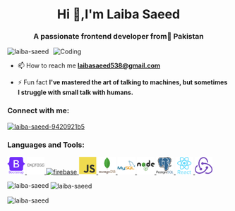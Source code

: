 <h1 align="center">Hi 👋,I'm Laiba Saeed</h1>
<h3 align="center">A passionate frontend developer from ُPakistan</h3>
<img align="right" alt="Coding" width="400" src="https://github.com/topics/gifs?o=desc&s=updated">

<p align="left"> <img src="https://komarev.com/ghpvc/?username=laiba-saeed&label=Profile%20views&color=0e75b6&style=flat" alt="laiba-saeed" /> </p>

- 📫 How to reach me **laibasaeed538@gmail.com**

- ⚡ Fun fact **I've mastered the art of talking to machines, but sometimes I struggle with small talk with humans.**

<h3 align="left">Connect with me:</h3>
<p align="left">
<a href="https://linkedin.com/in/laiba-saeed-9420921b5" target="blank"><img align="center" src="https://raw.githubusercontent.com/rahuldkjain/github-profile-readme-generator/master/src/images/icons/Social/linked-in-alt.svg" alt="laiba-saeed-9420921b5" height="30" width="40" /></a>
</p>

<h3 align="left">Languages and Tools:</h3>
<p align="left"> <a href="https://getbootstrap.com" target="_blank" rel="noreferrer"> <img src="https://raw.githubusercontent.com/devicons/devicon/master/icons/bootstrap/bootstrap-plain-wordmark.svg" alt="bootstrap" width="40" height="40"/> </a> <a href="https://expressjs.com" target="_blank" rel="noreferrer"> <img src="https://raw.githubusercontent.com/devicons/devicon/master/icons/express/express-original-wordmark.svg" alt="express" width="40" height="40"/> </a> <a href="https://firebase.google.com/" target="_blank" rel="noreferrer"> <img src="https://www.vectorlogo.zone/logos/firebase/firebase-icon.svg" alt="firebase" width="40" height="40"/> </a> <a href="https://developer.mozilla.org/en-US/docs/Web/JavaScript" target="_blank" rel="noreferrer"> <img src="https://raw.githubusercontent.com/devicons/devicon/master/icons/javascript/javascript-original.svg" alt="javascript" width="40" height="40"/> </a> <a href="https://www.mongodb.com/" target="_blank" rel="noreferrer"> <img src="https://raw.githubusercontent.com/devicons/devicon/master/icons/mongodb/mongodb-original-wordmark.svg" alt="mongodb" width="40" height="40"/> </a> <a href="https://www.mysql.com/" target="_blank" rel="noreferrer"> <img src="https://raw.githubusercontent.com/devicons/devicon/master/icons/mysql/mysql-original-wordmark.svg" alt="mysql" width="40" height="40"/> </a> <a href="https://nodejs.org" target="_blank" rel="noreferrer"> <img src="https://raw.githubusercontent.com/devicons/devicon/master/icons/nodejs/nodejs-original-wordmark.svg" alt="nodejs" width="40" height="40"/> </a> <a href="https://www.postgresql.org" target="_blank" rel="noreferrer"> <img src="https://raw.githubusercontent.com/devicons/devicon/master/icons/postgresql/postgresql-original-wordmark.svg" alt="postgresql" width="40" height="40"/> </a> <a href="https://reactjs.org/" target="_blank" rel="noreferrer"> <img src="https://raw.githubusercontent.com/devicons/devicon/master/icons/react/react-original-wordmark.svg" alt="react" width="40" height="40"/> </a> <a href="https://redux.js.org" target="_blank" rel="noreferrer"> <img src="https://raw.githubusercontent.com/devicons/devicon/master/icons/redux/redux-original.svg" alt="redux" width="40" height="40"/> </a> </p>

<p><img align="left" src="https://github-readme-stats.vercel.app/api/top-langs?username=laiba-saeed&show_icons=true&locale=en&layout=compact" alt="laiba-saeed" /></p>

<p>&nbsp;<img align="center" src="https://github-readme-stats.vercel.app/api?username=laiba-saeed&show_icons=true&locale=en" alt="laiba-saeed" /></p>

<p><img align="center" src="https://github-readme-streak-stats.herokuapp.com/?user=laiba-saeed&" alt="laiba-saeed" /></p>
